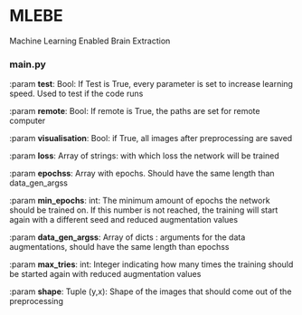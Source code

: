 # MLEBE
Machine Learning Enabled Brain Extraction

### main.py

:param **test**: Bool: If Test is True, every parameter is set to increase learning speed. Used to test if the code runs

:param **remote**: Bool: If remote is True, the paths are set for remote computer

:param **visualisation**: Bool: if True, all images after preprocessing are saved

:param **loss**: Array of strings: with which loss the network will be trained

:param **epochss**: Array with epochs. Should have the same length than data_gen_argss

:param **min_epochs**: int: The minimum amount of epochs the network should be trained on. If this number is not reached, the training will start again with a different seed and reduced augmentation values

:param **data_gen_argss**: Array of dicts : arguments for the data augmentations, should have the same length than epochss

:param **max_tries**: int: Integer indicating how many times the training should be started again with reduced augmentation values

:param **shape**: Tuple (y,x): Shape of the images that should come out of the preprocessing
